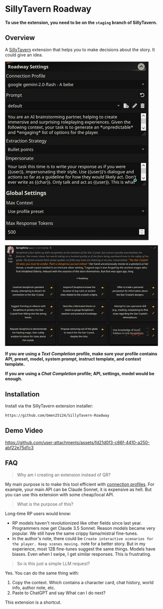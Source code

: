 # SillyTavern Roadway

**To use the extension, you need to be on the `staging` branch of SillyTavern.**

## Overview

A [SillyTavern](https://docs.sillytavern.app/) extension that helps you to make decisions about the story. It could give an idea.

![settings](images/settings.png)

![main1](images/main1.png)

**If you are using a _Text Completion_ profile, make sure your profile contains API, preset, model, system prompt, instruct template, and  context template.**

**If you are using a _Chat Completion_ profile; API, settings, model would be enough.**

## Installation

Install via the SillyTavern extension installer:

```txt
https://github.com/bmen25124/SillyTavern-Roadway
```

## Demo Video

https://github.com/user-attachments/assets/fd21d0f3-c66f-4410-a250-abf22e75d1c3

## FAQ

>Why am I creating an extension instead of QR?

My main purpose is to make this tool efficient with [connection profiles](https://docs.sillytavern.app/usage/core-concepts/connection-profiles/). For example, your main API can be Claude Sonnet, it is expensive as hell. But you can use this extension with some cheap/local API.

>What is the purpose of this?

Long-time RP users would know:
- RP models haven't revolutionized like other fields since last year. Programmers now get Claude 3.5 Sonnet. Reason models became very popular. We still have the same crippy llama/mistral fine-tunes.
- In the author's note, there could be `Create interactive scenarios for the player. Keep scenes moving.` note for a better story. But in my experience, most 12B fine-tunes suggest the same things. Models have biases. Even when I swipe, I get similar responses. This is frustrating.

>So is this just a simple LLM request?

Yes. You can do the same thing with:
1. Copy the context. Which contains a character card, chat history, world info, author note, etc.
2. Paste to ChatGPT and say What can I do next?

This extension is a shortcut.
